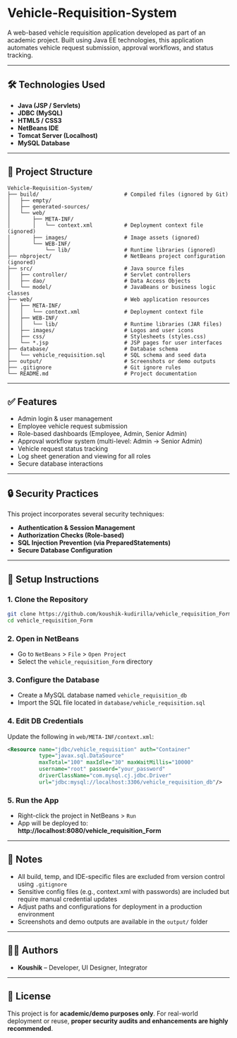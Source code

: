 # Vehicle-Requisition-System

A web-based vehicle requisition application developed as part of an academic project. Built using Java EE technologies, this application automates vehicle request submission, approval workflows, and status tracking.

---

## 🛠️ Technologies Used

- **Java (JSP / Servlets)**
- **JDBC (MySQL)**
- **HTML5 / CSS3**
- **NetBeans IDE**
- **Tomcat Server (Localhost)**
- **MySQL Database**

---

## 📁 Project Structure

```
Vehicle-Requisition-System/
├── build/                           # Compiled files (ignored by Git)
│   ├── empty/
│   ├── generated-sources/
│   └── web/
│       ├── META-INF/
│       │   └── context.xml          # Deployment context file (ignored)
│       ├── images/                  # Image assets (ignored)
│       └── WEB-INF/
│           └── lib/                 # Runtime libraries (ignored)
├── nbproject/                       # NetBeans project configuration (ignored)
├── src/                             # Java source files
│   ├── controller/                  # Servlet controllers
│   ├── dao/                         # Data Access Objects
│   └── model/                       # JavaBeans or business logic classes
├── web/                             # Web application resources
│   ├── META-INF/
│   │   └── context.xml              # Deployment context file
│   ├── WEB-INF/
│   │   └── lib/                     # Runtime libraries (JAR files)
│   ├── images/                      # Logos and user icons
│   ├── css/                         # Stylesheets (styles.css)
│   └── *.jsp                        # JSP pages for user interfaces
├── database/                        # Database schema
│   └── vehicle_requisition.sql      # SQL schema and seed data
├── output/                          # Screenshots or demo outputs
├── .gitignore                       # Git ignore rules
└── README.md                        # Project documentation
```

---

## ✅ Features

- Admin login & user management  
- Employee vehicle request submission  
- Role-based dashboards (Employee, Admin, Senior Admin)  
- Approval workflow system (multi-level: Admin → Senior Admin)  
- Vehicle request status tracking  
- Log sheet generation and viewing for all roles  
- Secure database interactions  

---

## 🔒 Security Practices

This project incorporates several security techniques:

- **Authentication & Session Management**
- **Authorization Checks (Role-based)**
- **SQL Injection Prevention (via PreparedStatements)**
- **Secure Database Configuration**

---

## 🚀 Setup Instructions

### 1. Clone the Repository

```bash
git clone https://github.com/koushik-kudirilla/vehicle_requisition_Form.git
cd vehicle_requisition_Form
```

### 2. Open in NetBeans

- Go to `NetBeans` > `File` > `Open Project`
- Select the `vehicle_requisition_Form` directory

### 3. Configure the Database

- Create a MySQL database named `vehicle_requisition_db`
- Import the SQL file located in `database/vehicle_requisition.sql`

### 4. Edit DB Credentials

Update the following in `web/META-INF/context.xml`:

```xml
<Resource name="jdbc/vehicle_requisition" auth="Container"
          type="javax.sql.DataSource"
          maxTotal="100" maxIdle="30" maxWaitMillis="10000"
          username="root" password="your_password"
          driverClassName="com.mysql.cj.jdbc.Driver"
          url="jdbc:mysql://localhost:3306/vehicle_requisition_db"/>
```

### 5. Run the App

- Right-click the project in NetBeans > `Run`
- App will be deployed to:  
  **http://localhost:8080/vehicle_requisition_Form**

---

## 📌 Notes

- All build, temp, and IDE-specific files are excluded from version control using `.gitignore`
- Sensitive config files (e.g., context.xml with passwords) are included but require manual credential updates
- Adjust paths and configurations for deployment in a production environment
- Screenshots and demo outputs are available in the `output/` folder

---

## 👨‍💻 Authors

- **Koushik** – Developer, UI Designer, Integrator

---

## 📄 License

This project is for **academic/demo purposes only**. For real-world deployment or reuse, **proper security audits and enhancements are highly recommended**.
